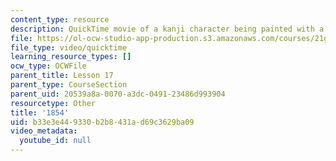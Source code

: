 ```yaml
---
content_type: resource
description: QuickTime movie of a kanji character being painted with a brush.
file: https://ol-ocw-studio-app-production.s3.amazonaws.com/courses/21g-504-japanese-iv-spring-2009/b33e3e449330b2b8431ad69c3629ba09_1854.mov
file_type: video/quicktime
learning_resource_types: []
ocw_type: OCWFile
parent_title: Lesson 17
parent_type: CourseSection
parent_uid: 20539a8a-0070-a3dc-0491-23486d993904
resourcetype: Other
title: '1854'
uid: b33e3e44-9330-b2b8-431a-d69c3629ba09
video_metadata:
  youtube_id: null
---
```

